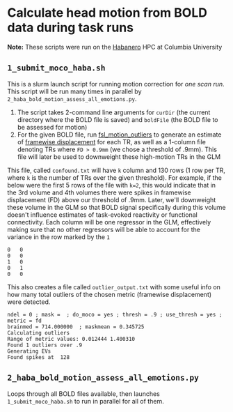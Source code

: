 # Calculate head motion from BOLD data during task runs

**Note:** These scripts were run on the [Habanero](https://cuit.columbia.edu/shared-research-computing-facility) HPC at Columbia University


## `1_submit_moco_haba.sh`

This is a slurm launch script for running motion correction for *one scan run*. This script will be run many times in parallel by `2_haba_bold_motion_assess_all_emotions.py`. 

1. The script takes 2-command line arguments for `curDir` (the current directory where the BOLD file is saved) and `boldFile` (the BOLD file to be assessed for motion)
2. For the given BOLD file, run [fsl_motion_outliers](https://fsl.fmrib.ox.ac.uk/fsl/fslwiki/FSLMotionOutliers) to generate an estimate of [framewise displacement](https://wiki.cam.ac.uk/bmuwiki/FMRI) for each TR, as well as a 1-column file denoting TRs where `FD > 0.9mm` (we chose a threshold of .9mm). This file will later be used to downweight these high-motion TRs in the GLM

This file, called `confound.txt` will have `k` column and 130 rows (1 row per TR, where `k` is the number of TRs over the given threshold). For example, if the below were the first 5 rows of the file with `k=2`, this would indicate that in the 3rd volume and 4th volumes there were spikes in framewise displacement (FD) above our threshold of .9mm. Later, we'll downweight these volume in the GLM so that BOLD signal specifically during this volume doesn't influence estimates of task-evoked reactivity or functional connectivity. Each column will be one regressor in the GLM, effectively making sure that no other regressors will be able to account for the variance in the row marked by the `1`

```
0   0
0   0
1   0
0   1
0   0
```

This also creates a file called `outlier_output.txt` with some useful info on how many total outliers of the chosen metric (framewise displacement) were detected. 

```
ndel = 0 ; mask =  ; do_moco = yes ; thresh = .9 ; use_thresh = yes ; metric = fd
brainmed = 714.000000  ; maskmean = 0.345725 
Calculating outliers
Range of metric values: 0.012444 1.400310 
Found 1 outliers over .9
Generating EVs
Found spikes at  128
```


## `2_haba_bold_motion_assess_all_emotions.py`

Loops through all BOLD files available, then launches `1_submit_moco_haba.sh` to run in parallel for all of them. 